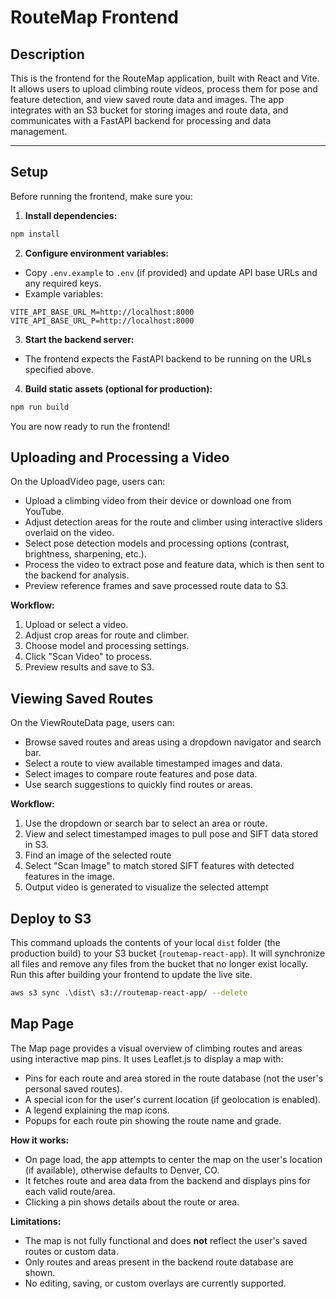 # RouteMap Frontend

## Description

This is the frontend for the RouteMap application, built with React and Vite. It allows users to upload climbing route videos, process them for pose and feature detection, and view saved route data and images. The app integrates with an S3 bucket for storing images and route data, and communicates with a FastAPI backend for processing and data management.

---

## Setup

Before running the frontend, make sure you:

1. **Install dependencies:**

```bash
npm install
```

2. **Configure environment variables:**

- Copy `.env.example` to `.env` (if provided) and update API base URLs and any required keys.
- Example variables:

```env
VITE_API_BASE_URL_M=http://localhost:8000
VITE_API_BASE_URL_P=http://localhost:8000
```

3. **Start the backend server:**

- The frontend expects the FastAPI backend to be running on the URLs specified above.

4. **Build static assets (optional for production):**

```bash
npm run build
```

You are now ready to run the frontend!

## Uploading and Processing a Video

On the UploadVideo page, users can:

- Upload a climbing video from their device or download one from YouTube.
- Adjust detection areas for the route and climber using interactive sliders overlaid on the video.
- Select pose detection models and processing options (contrast, brightness, sharpening, etc.).
- Process the video to extract pose and feature data, which is then sent to the backend for analysis.
- Preview reference frames and save processed route data to S3.

**Workflow:**

1. Upload or select a video.
2. Adjust crop areas for route and climber.
3. Choose model and processing settings.
4. Click "Scan Video" to process.
5. Preview results and save to S3.

## Viewing Saved Routes

On the ViewRouteData page, users can:

- Browse saved routes and areas using a dropdown navigator and search bar.
- Select a route to view available timestamped images and data.
- Select images to compare route features and pose data.
- Use search suggestions to quickly find routes or areas.

**Workflow:**

1. Use the dropdown or search bar to select an area or route.
2. View and select timestamped images to pull pose and SIFT data stored in S3.
3. Find an image of the selected route
4. Select "Scan Image" to match stored SIFT features with detected features in the image.
5. Output video is generated to visualize the selected attempt

## Deploy to S3

This command uploads the contents of your local `dist` folder (the production build) to your S3 bucket (`routemap-react-app`). It will synchronize all files and remove any files from the bucket that no longer exist locally. Run this after building your frontend to update the live site.

```bash
aws s3 sync .\dist\ s3://routemap-react-app/ --delete
```

## Map Page

The Map page provides a visual overview of climbing routes and areas using interactive map pins. It uses Leaflet.js to display a map with:

- Pins for each route and area stored in the route database (not the user's personal saved routes).
- A special icon for the user's current location (if geolocation is enabled).
- A legend explaining the map icons.
- Popups for each route pin showing the route name and grade.

**How it works:**

- On page load, the app attempts to center the map on the user's location (if available), otherwise defaults to Denver, CO.
- It fetches route and area data from the backend and displays pins for each valid route/area.
- Clicking a pin shows details about the route or area.

**Limitations:**

- The map is not fully functional and does **not** reflect the user's saved routes or custom data.
- Only routes and areas present in the backend route database are shown.
- No editing, saving, or custom overlays are currently supported.